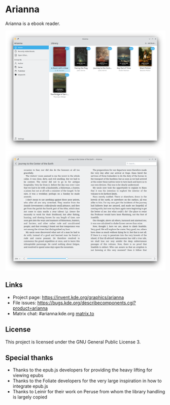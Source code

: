 # Arianna

Arianna is a ebook reader.

![Screenshot of the library mode](screenshots/library.png)
![Screenshot of the epub reader](screenshots/reader.png)

## Links

* Project page: https://invent.kde.org/graphics/arianna
* File issues: https://bugs.kde.org/describecomponents.cgi?product=arianna
* Matrix chat: #arianna:kde.org [matrix.to](https://matrix.to/#/#arianna:kde.org)

## License

This project is licensed under the GNU General Public License 3.

## Special thanks

- Thanks to the epub.js developers for providing the heavy lifting for viewing epubs
- Thanks to the Foliate developers for the very large inspiration in how to integrate epub.js
- Thanks to Leinir for their work on Peruse from whom the library handling is largely copied
